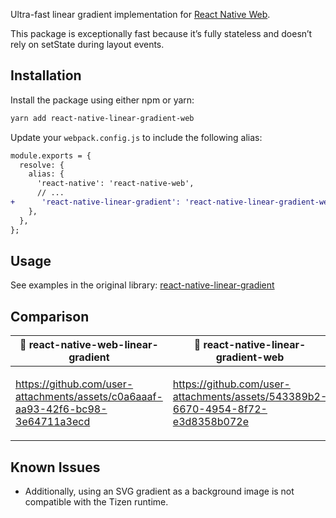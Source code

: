 Ultra-fast linear gradient implementation for [React Native Web](https://www.npmjs.com/package/react-native-web).

This package is exceptionally fast because it’s fully stateless and doesn’t rely on setState during layout events.

## Installation

Install the package using either npm or yarn:

```bash
yarn add react-native-linear-gradient-web
```

Update your `webpack.config.js` to include the following alias:

```diff
module.exports = {
  resolve: {
    alias: {
      'react-native': 'react-native-web',
      // ...  
+      'react-native-linear-gradient': 'react-native-linear-gradient-web',
    },
  },
};
```


## Usage

See examples in the original library: [react-native-linear-gradient](https://github.com/react-native-linear-gradient/react-native-linear-gradient)

## Comparison

<table>
<thead>
<tr>
<th>🤔 react-native-web-linear-gradient</th>
<th>🚀 react-native-linear-gradient-web</th>
</tr>
</thead>
<tbody>
<tr>
<td>

https://github.com/user-attachments/assets/c0a6aaaf-aa93-42f6-bc98-3e64711a3ecd

</td>
<td>

https://github.com/user-attachments/assets/543389b2-6670-4954-8f72-e3d8358b072e

</td>
</tr>
</tbody>
</table>


## Known Issues

- Additionally, using an SVG gradient as a background image is not compatible with the Tizen runtime.

